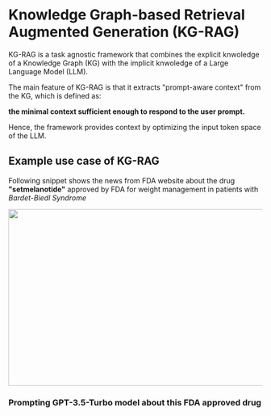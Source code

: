 # Knowledge Graph-based Retrieval Augmented Generation (KG-RAG)
KG-RAG is a task agnostic framework that combines the explicit knwoledge of a Knowledge Graph (KG) with the implicit knwoledge of a Large Language Model (LLM). 

The main feature of KG-RAG is that it extracts "prompt-aware context" from the KG, which is defined as: 

**the minimal context sufficient enough to respond to the user prompt.** 

Hence, the framework provides context by optimizing the input token space of the LLM.

## Example use case of KG-RAG
Following snippet shows the news from FDA website about the drug **"setmelanotide"** approved by FDA for weight management in patients with *Bardet-Biedl Syndrome*

<img src="https://github.com/BaranziniLab/KG_RAG/assets/42702311/fc4d0b8d-0edb-461d-86c5-9d0d191bd97d" width="600" height="350">

### Prompting GPT-3.5-Turbo model about this FDA approved drug

